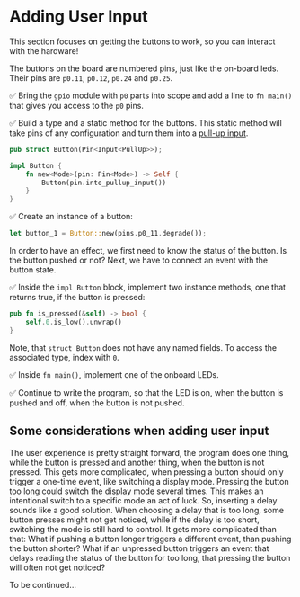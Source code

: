 # Adding User Input

This section focuses on getting the buttons to work, so you can interact with the hardware!

The buttons on the board are numbered pins, just like the on-board leds. Their pins are `p0.11`, `p0.12`, `p0.24` and `p0.25`. 

✅ Bring the `gpio` module with `p0` parts into scope and add a line to `fn main()` that gives you access to the `p0` pins. 

✅ Build a type and a static method for the buttons. This static method will take pins of any configuration and turn them into a [pull-up input](../glossary.html#pull-up-input). 

```rust
pub struct Button(Pin<Input<PullUp>>);

impl Button {
    fn new<Mode>(pin: Pin<Mode>) -> Self {
        Button(pin.into_pullup_input())
    }
}
```

✅ Create an instance of a button:

```rust 
let button_1 = Button::new(pins.p0_11.degrade());
```
In order to have an effect, we first need to know the status of the button. Is the button pushed or not? Next, we have to connect an event with the button state. 

✅ Inside the `impl Button` block, implement two instance methods, one that returns true, if the button is pressed:

```rust
pub fn is_pressed(&self) -> bool {
    self.0.is_low().unwrap()
}
```
Note, that `struct Button` does not have any named fields. To access the associated type, index with `0`. 

✅ Inside `fn main()`, implement one of the onboard LEDs.

✅ Continue to write the program, so that the LED is on, when the button is pushed and off, when the button is not pushed. 

## Some considerations when adding user input

The user experience is pretty straight forward, the program does one thing, while the button is pressed and another thing, when the button is not pressed. This gets more complicated, when pressing a button should only trigger a one-time event, like switching a display mode. Pressing the button too long could switch the display mode several times. This makes an intentional switch to a specific mode an act of luck. So, inserting a delay sounds like a good solution. When choosing a delay that is too long, some button presses might not get noticed, while if the delay is too short, switching the mode is still hard to control. It gets more complicated than that: What if pushing a button longer triggers a different event, than pushing the button shorter? What if an unpressed button triggers an event that delays reading the status of the button for too long, that pressing the button will often not get noticed?  

To be continued...




